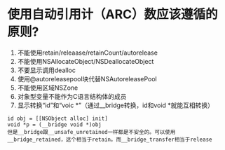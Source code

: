 # 使用自动引用计（ARC）数应该遵循的原则?
1. 不能使用retain/releaase/retainCount/autorelease
2. 不能使用NSAllocateObject/NSDeallocateObject
3. 不要显示调用dealloc
4. 使用@autoreleasepool块代替NSAutoreleasePool
5. 不能使用区域NSZone
6. 对象型变量不能作为C语言结构体的成员
7. 显示转换“id”和“voic *”（通过__bridge转换，id和void *就能互相转换）

```
id obj = [[NSObject alloc] init]
void *p = (__bridge void *)obj
但是__bridge跟__unsafe_unretained一样都是不安全的。可以使用__bridge_retained，这个相当于retain。而__bridge_transfer相当于release
```

